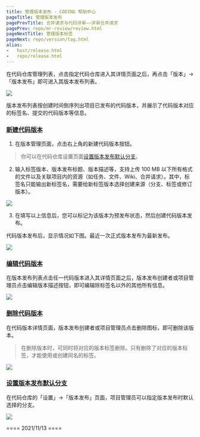 ```yaml
---
title: 管理版本发布 - CODING 帮助中心
pageTitle: 管理版本发布
pagePrevTitle: 合并请求与代码评审——评审合并请求
pagePrev: repo/mr-review/review.html
pageNextTitle: 管理版本标签
pageNext: repo/version/tag.html
alias: 
-   host/release.html
-   repo/release.html
---
```


在代码仓库管理列表，点击指定代码仓库进入其详情页面之后，再点击「版本」->「版本发布」即可进入其版本发布列表。

![](https://help-assets.codehub.cn/enterprise/20211102174945.png)

版本发布列表按创建时间倒序列出项目已发布的代码版本，并展示了代码版本对应的标签名、提交的代码版本等信息。


### [新建代码版本](#create-version)

1.  在版本管理页面，点击右上角的新建代码版本按钮。
> 你可以在代码仓库设置页面[设置版本发布默认分支](#delete-tag)。

2.  输入标签版本、版本发布标题、版本描述等，支持上传 100 MB 以下所有格式的文件以及关联项目内的资源（如任务、文件、Wiki、合并请求）。其中，标签名只能输出新标签名，需要给新标签版本选择创建来源（分支、标签或修订版本）。

![](https://help-assets.codehub.cn/enterprise/20211102175039.png)

3.  在填写以上信息后，您可以标记为该版本为预发布状态，然后创建代码版本发布。

代码版本发布后，显示情况如下图。最近一次正式版本发布为最新发布。

![](https://help-assets.codehub.cn/enterprise/20211102175134.png)

### [编辑代码版本](#edit-version)

在版本发布列表点击任一代码版本进入其详情页面之后，版本发布创建者或项目管理员点击编辑版本描述按钮，即可编辑除标签名以外的其他所有信息。

![](https://help-assets.codehub.cn/enterprise/20211102175209.png)

### [删除代码版本](#delete-version)

在代码版本详情页面，版本发布创建者或项目管理员点击删除图标，即可删除该版本。

>在删除版本时，可同时将对应的版本标签删除。只有删除了对应的版本标签，才能使用或创建同名的标签。

![](https://help-assets.codehub.cn/enterprise/20211102175250.png)

### [设置版本发布默认分支](#delete-tag)

在代码仓库的「设置」->「版本发布」页面，项目管理员可以指定版本发布时默认选择的分支。

![](https://help-assets.codehub.cn/enterprise/20210813144322.png)


==== 2021/11/13 ====
